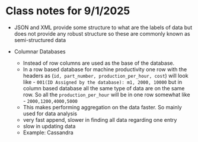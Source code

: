 # Class notes for 9/1/2025

- JSON and XML provide some structure to what are the labels of data but does not provide any robust structure so these are commonly known as semi-structured data

- Columnar Databases 
    - Instead of row columns are used as the base of the database.
    - In a row based database for machine productivity one row with the headers as (`id, part_number, production_per_hour, cost`) will look like - `001(ID Assigned by the database): m1, 2000, 10000` but in column based database all the same type of data are on the same row. So all the `production_per_hour` will be in one row somewhat like - `2000,1200,4000,5000`
    - This makes performing aggregation on the data faster. So mainly used for data analysis
    - very fast append, slower in finding all data regarding one entry
    - slow in updating data
    - Example: Cassandra

